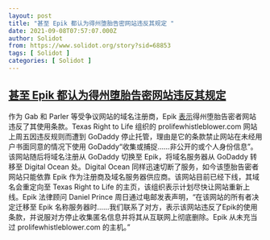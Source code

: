 ```yaml
---
layout: post
title: "甚至 Epik 都认为得州堕胎告密网站违反其规定 "
date: 2021-09-08T07:57:07.000Z
author: Solidot
from: https://www.solidot.org/story?sid=68853
tags: [ Solidot ]
categories: [ Solidot ]
---
```

<!--1631087827000-->
[甚至 Epik 都认为得州堕胎告密网站违反其规定](https://www.solidot.org/story?sid=68853)
------

<div>
作为 Gab 和 Parler 等受争议网站的域名注册商，Epik <a href="https://arstechnica.com/tech-policy/2021/09/even-epik-says-the-texas-abortion-whistleblower-site-violates-its-rules/">表示</a>得州堕胎告密者网站违反了其使用条款。Texas Right to Life 组织的 prolifewhistleblower.com 网站上周五因违反规则而遭到 GoDaddy 停止托管，理由是它的条款禁止网站在未经用户书面同意的情况下使用 GoDaddy“收集或捕捉……非公开的或个人身份信息”。该网站随后将域名注册从 GoDaddy 切换至 Epik，将域名服务器从 GoDaddy 转移至 Digital Ocean 处。Digital Ocean 同样迅速切断了服务，如今该堕胎告密者网站只能依靠 Epik 作为注册商及域名服务器供应商。该网站目前已经下线，其域名会重定向至 Texas Right to Life 的主页，该组织表示计划尽快让网站重新上线。Epik 法律顾问 Daniel Prince 周日通过电邮发表声明，“在该网站的所有者决定迁移至 Epik 名称服务器时……我们联系了对方，表示该网站违反了Epik的使用条款，并说服对方停止收集匿名信息并将其从互联网上彻底删除。Epik 从未充当过 prolifewhistleblower.com 的主机。”
</div>
